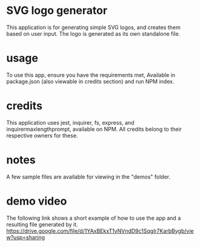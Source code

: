 # SVG logo generator

This application is for generating simple SVG logos, and creates them based on user input. 
The logo is generated as its own standalone file.

# usage
To use this app, ensure you have the requirements met, Available in package.json (also viewable in credits section) and run NPM index.

# credits 
This application uses jest, inquirer, fs, express, and inquirermaxlengthprompt, available on NPM. All credits belong to their respective owners for these. 

# notes 
A few sample files are available for viewing in the "demos" folder.

# demo video 
The following link shows a short example of how to use the app and a resulting file generated by it. 
https://drive.google.com/file/d/1YAxBEkxT1yNVndD9c1Sqglr7KarbBygb/view?usp=sharing
